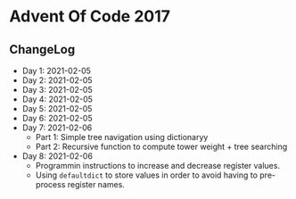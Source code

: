 # Advent Of Code 2017

## ChangeLog

* Day 1: 2021-02-05
* Day 2: 2021-02-05
* Day 3: 2021-02-05
* Day 4: 2021-02-05
* Day 5: 2021-02-05
* Day 6: 2021-02-05
* Day 7: 2021-02-06
  * Part 1: Simple tree navigation using dictionaryy
  * Part 2: Recursive function to compute tower weight + tree searching
* Day 8: 2021-02-06
  * Programmin instructions to increase and decrease register values. 
  * Using `defaultdict` to store values in order to avoid having to pre-process register names.

